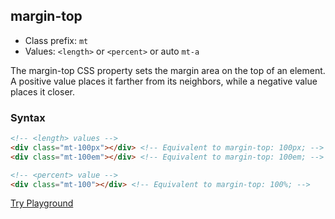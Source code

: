 ## margin-top
- Class prefix: `mt`
- Values: `<length>` or `<percent>` or auto `mt-a`

The margin-top CSS property sets the margin area on the top of an element. A positive value places it farther from its neighbors, while a negative value places it closer.

### Syntax
```html
<!-- <length> values -->
<div class="mt-100px"></div> <!-- Equivalent to margin-top: 100px; -->
<div class="mt-100em"></div> <!-- Equivalent to margin-top: 100em; -->

<!-- <percent> value -->
<div class="mt-100"></div> <!-- Equivalent to margin-top: 100%; -->
```
[Try Playground](../../../demo)
